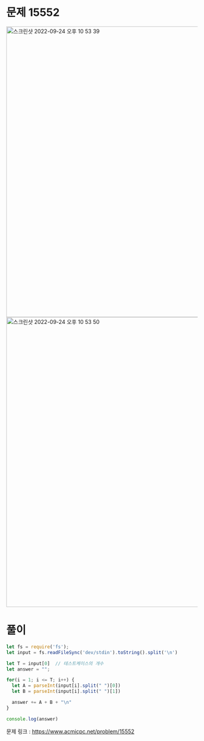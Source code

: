 # 문제 15552

<img width="765" alt="스크린샷 2022-09-24 오후 10 53 39" src="https://user-images.githubusercontent.com/103481518/192101711-7153e091-c86d-47e0-9ab6-b992c2b26142.png">

<img width="763" alt="스크린샷 2022-09-24 오후 10 53 50" src="https://user-images.githubusercontent.com/103481518/192101713-82c8e868-bcb8-4402-b471-e044b395f738.png">


# 풀이

```javascript
let fs = require('fs');
let input = fs.readFileSync('dev/stdin').toString().split('\n')

let T = input[0]  // 테스트케이스의 개수
let answer = "";

for(i = 1; i <= T; i++) {
  let A = parseInt(input[i].split(" ")[0])
  let B = parseInt(input[i].split(" ")[1])

  answer += A + B + "\n"
}

console.log(answer)
```

문제 링크 : https://www.acmicpc.net/problem/15552
